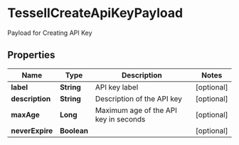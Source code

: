 

# TessellCreateApiKeyPayload

Payload for Creating API Key

## Properties

Name | Type | Description | Notes
------------ | ------------- | ------------- | -------------
**label** | **String** | API key label |  [optional]
**description** | **String** | Description of the API key |  [optional]
**maxAge** | **Long** | Maximum age of the API key in seconds |  [optional]
**neverExpire** | **Boolean** |  |  [optional]



